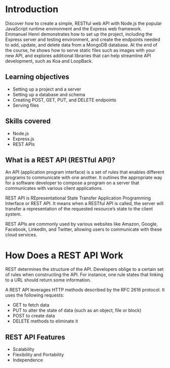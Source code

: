 # Introduction

Discover how to create a simple, RESTful web API with Node.js the popular JavaScript runtime environment and the Express web framework. Emmanuel Henri demonstrates how to set up the project, including the Express server and testing environment, and create the endpoints needed to add, update, and delete data from a MongoDB database. At the end of the course, he shows how to serve static files such as images with your new API, and explores additional libraries that can help streamline API development, such as Koa and LoopBack.

## Learning objectives
- Setting up a project and a server
- Setting up a database and schema
- Creating POST, GET, PUT, and DELETE endpoints
- Serving files

## Skills covered
- Node.js
- Express.js
- REST APIs

## What is a REST API (RESTful API)?
An API (application program interface) is a set of rules that enables different programs to communicate with one another. It outlines the appropriate way for a software developer to compose a program on a server that communicates with various client applications.

REST API is REpresentational State Transfer Application Programming Interface or REST API. It means when a RESTful API is called, the server will transfer a representation of the requested resource’s state to the client system.

REST APIs are commonly used by various websites like Amazon, Google, Facebook, LinkedIn, and Twitter, allowing users to communicate with these cloud services.

# How Does a REST API Work
REST determines the structure of the API. Developers oblige to a certain set of rules when constructing the API. For instance, one rule states that linking to a URL should return some information.

A REST API leverages HTTP methods described by the RFC 2616 protocol. It uses the following requests:
- GET to fetch data
- PUT to alter the state of data (such as an object, file or block)
- POST to create data
- DELETE methods to eliminate it

## REST API Features
- Scalability
- Flexibility and Portability
- Independence